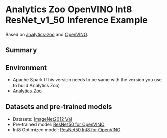 # Analytics Zoo OpenVINO Int8 ResNet_v1_50 Inference Example
Based on [analytics-zoo](https://github.com/intel-analytics/analytics-zoo) and [OpenVINO](https://software.intel.com/en-us/openvino-toolkit).

## Summary
 

## Environment
* Apache Spark (This version needs to be same with the version you use to build Analytics Zoo)
* [Analytics Zoo](https://analytics-zoo.github.io/master/#ScalaUserGuide/install/)

## Datasets and pre-trained models
* Datasets: [ImageNet2012 Val](http://image-net.org/challenges/LSVRC/2012/index)
* Pre-trained model: [ResNet50 for OpenVINO]()
* Int8 Optimized model: [ResNet50 Int8 for OpenVINO]()






